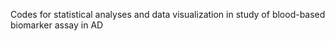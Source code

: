 Codes for statistical analyses and data visualization in study of blood-based biomarker assay in AD
